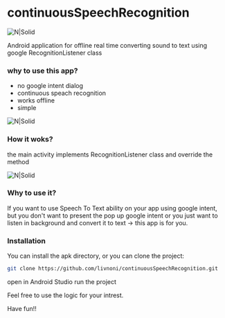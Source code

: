 # continuousSpeechRecognition
![N|Solid](https://github.com/livnoni/continuousSpeechRecognition/blob/master/pics/livnoni_logo.PNG)

Android application for offline real time converting sound to text using google RecognitionListener class
### why to use this app?
 - no google intent dialog
 - continuous speach recognition
 - works offline
 - simple
 
 ![N|Solid](https://github.com/livnoni/continuousSpeechRecognition/blob/master/pics/noGoogle.png)


### How it woks?
the main activity implements RecognitionListener class and override the method

![N|Solid](https://github.com/livnoni/continuousSpeechRecognition/blob/master/pics/screenshoot.jpeg)


### Why to use it?
If you want to use Speech To Text ability on your app using google intent, but you don't want to present the pop up google intent or you just want to listen in background and convert it to text -> this app is for you.

### Installation
You can install the apk directory, or you can clone the project:
```sh
git clone https://github.com/livnoni/continuousSpeechRecognition.git
```
open in Android Studio
run the project

Feel free to use the logic for your intrest.


Have fun!!

